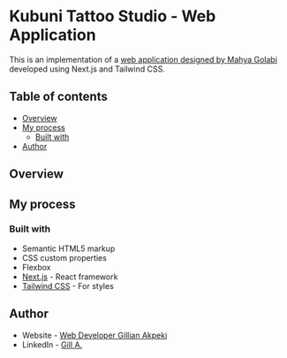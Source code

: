 # Kubuni Tattoo Studio - Web Application

This is an implementation of a [web application designed by Mahya Golabi](https://www.behance.net/gallery/67651171/Inky-Tattoo-Studio-Web-design) developed using Next.js and Tailwind CSS.

## Table of contents

- [Overview](#overview)
- [My process](#my-process)
  - [Built with](#built-with)
- [Author](#author)

## Overview

<!-- ### Screenshot

![](./screenshot.png)

### Links

- Live Site URL: []() -->

## My process

### Built with

- Semantic HTML5 markup
- CSS custom properties
- Flexbox
- [Next.js](https://nextjs.org/) - React framework
- [Tailwind CSS](https://tailwindcss.com/) - For styles

## Author

- Website - [Web Developer Gillian Akpeki](https://wdga.xyz/)
- LinkedIn - [Gill A.](https://www.linkedin.com/in/cae-su-ra/)
